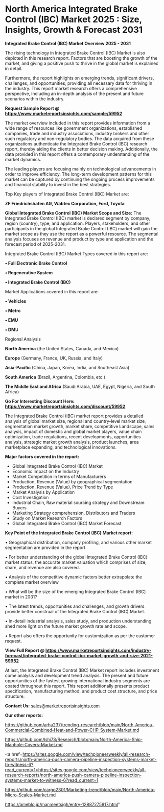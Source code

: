 # North America Integrated Brake Control (IBC) Market 2025 : Size, Insights, Growth & Forecast 2031

<Strong> Integrated Brake Control (IBC) Market Overview 2025 - 2031</strong>

The rising technology in Integrated Brake Control (IBC) Market is also depicted in this research report. Factors that are boosting the growth of the market, and giving a positive push to thrive in the global market is explained in detail.

Furthermore, the report highlights on emerging trends, significant drivers, challenges, and opportunities, providing all necessary data for thriving in the industry. This report market research offers a comprehensive perspective, including an in-depth analysis of the present and future scenarios within the industry.

<strong>Request Sample Report @ <a href=https://www.marketreportsinsights.com/sample/59952>https://www.marketreportsinsights.com/sample/59952</a></strong>

The market overview included in this report provides information from a wide range of resources like government organizations, established companies, trade and industry associations, industry brokers and other such regulatory and non-regulatory bodies. The data acquired from these organizations authenticate the Integrated Brake Control (IBC) research report, thereby aiding the clients in better decision making. Additionally, the data provided in this report offers a contemporary understanding of the market dynamics.

The leading players are focusing mainly on technological advancements in order to improve efficiency. The long-term development patterns for this market can be captured by continuing the ongoing process improvements and financial stability to invest in the best strategies.

Top Key players of Integrated Brake Control (IBC) Market are:

<strong>ZF Friedrichshafen AG, Wabtec Corporation, Ford, Toyota</strong>

<strong><b>Global Integrated Brake Control (IBC) Market Scope and Size:</b></strong>
The Integrated Brake Control (IBC) market is declared segment by company, region (country), type, and application. Players, stakeholders, and other participants in the global Integrated Brake Control (IBC) market will gain the market scope as they use the report as a powerful resource. The segmental analysis focuses on revenue and product by type and application and the forecast period of 2025-2031.

Integrated Brake Control (IBC) Market Types covered in this report are:

<strong>• Full Electronic Brake Control

• Regenerative System

• Integrated Brake Control (IBC)</strong>

Market Applications covered in this report are:

<strong>• Vehicles

• Metro

• EMU

• DMU</strong> 

Regional Analysis

<strong>North America</strong> (the United States, Canada, and Mexico)

<strong>Europe</strong> (Germany, France, UK, Russia, and Italy)

<strong>Asia-Pacific</strong> (China, Japan, Korea, India, and Southeast Asia)

<strong>South America</strong> (Brazil, Argentina, Colombia, etc.)

<strong>The Middle East and Africa</strong> (Saudi Arabia, UAE, Egypt, Nigeria, and South Africa)

<strong>Go For Interesting Discount Here: <a href=https://www.marketreportsinsights.com/discount/59952>https://www.marketreportsinsights.com/discount/59952</a></strong>

The Integrated Brake Control (IBC) market report provides a detailed analysis of global market size, regional and country-level market size, segmentation market growth, market share, competitive Landscape, sales analysis, impact of domestic and global market players, value chain optimization, trade regulations, recent developments, opportunities analysis, strategic market growth analysis, product launches, area marketplace expanding, and technological innovations.

<strong><b>Major factors covered in the report:</b></strong>
<ul>
  <li>Global Integrated Brake Control (IBC) Market </li>
  <li>Economic Impact on the Industry</li>
  <li>Market Competition in terms of Manufacturers</li>
  <li>Production, Revenue (Value) by geographical segmentation</li>
  <li>Production, Revenue (Value), Price Trend by Type</li>
  <li>Market Analysis by Application</li>
  <li>Cost Investigation</li>
  <li>Industrial Chain, Raw material sourcing strategy and Downstream Buyers</li>
  <li>Marketing Strategy comprehension, Distributors and Traders</li>
  <li>Study on Market Research Factors</li>
  <li>Global Integrated Brake Control (IBC) Market Forecast</li>
</ul>

<strong><b>Key Point of the Integrated Brake Control (IBC) Market report:</b></strong>

• Geographical distribution, company profiling, and various other market segmentation are provided in the report.

• For better understanding of the global Integrated Brake Control (IBC) market status, the accurate market valuation which comprises of size, share, and revenue are also covered.

• Analysis of the competitive dynamic factors better extrapolate the complete market overview

• What will be the size of the emerging Integrated Brake Control (IBC) market in 2031?

• The latest trends, opportunities and challenges, and growth drivers provide better construal of the Integrated Brake Control (IBC) Market.

• In-detail industrial analysis, sales study, and production understanding shed more light on the future market growth rate and scope.

• Report also offers the opportunity for customization as per the customer request.

<strong><b>View Full Report @ <a href=https://www.marketreportsinsights.com/industry-forecast/integrated-brake-control-ibc-market-growth-and-size-2021-59952>https://www.marketreportsinsights.com/industry-forecast/integrated-brake-control-ibc-market-growth-and-size-2021-59952</a></b></strong>


At last, the Integrated Brake Control (IBC) Market report includes investment come analysis and development trend analysis. The present and future opportunities of the fastest growing international industry segments are coated throughout this report. This report additionally presents product specification, manufacturing method, and product cost structure, and price structure.

<strong>Contact Us:</strong>
sales@marketreportsinsights.com

<strong>Our other reports:</strong>

<a href=https://github.com/arha237/trending-research/blob/main/North-America-Commercial-Combined-Heat-and-Power-CHP-System-Market.md>https://github.com/arha237/trending-research/blob/main/North-America-Commercial-Combined-Heat-and-Power-CHP-System-Market.md</a>

<a href=https://github.com/Ishi78/Research/blob/main/North-America-Ship-Manhole-Covers-Market.md>https://github.com/Ishi78/Research/blob/main/North-America-Ship-Manhole-Covers-Market.md</a>

<a href=https://sites.google.com/view/techpioneerweekly/all-research-reports/north-america-push-camera-pipeline-inspection-systems-market-to-witness-6?read_current=1>https://sites.google.com/view/techpioneerweekly/all-research-reports/north-america-push-camera-pipeline-inspection-systems-market-to-witness-6?read_current=1</a>

<a href=https://github.com/cargo2301/Marketing-trend/blob/main/North-America-Micro-Scales-Market.md>https://github.com/cargo2301/Marketing-trend/blob/main/North-America-Micro-Scales-Market.md</a>

<a href=https://ameblo.jp/manmeetsigh/entry-12887275817.html>https://ameblo.jp/manmeetsigh/entry-12887275817.html</a>"
